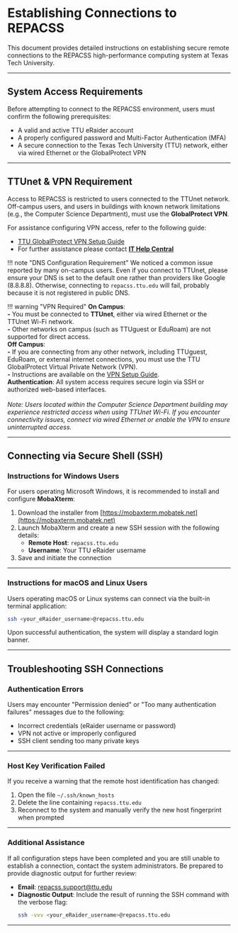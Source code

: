# Establishing Connections to REPACSS

This document provides detailed instructions on establishing secure remote connections to the REPACSS high-performance computing system at Texas Tech University.

---

## System Access Requirements

Before attempting to connect to the REPACSS environment, users must confirm the following prerequisites:

- A valid and active TTU eRaider account
- A properly configured password and Multi-Factor Authentication (MFA)
- A secure connection to the Texas Tech University (TTU) network, either via wired Ethernet or the GlobalProtect VPN

<!-- The fully qualified domain name (FQDN) of the system is: -->

<!-- ```
repacss.ttu.edu
``` -->

---

## TTUnet & VPN Requirement

Access to REPACSS is restricted to users connected to the TTUnet network. Off-campus users, and users in buildings with known network limitations (e.g., the Computer Science Department), must use the **GlobalProtect VPN**.

For assistance configuring VPN access, refer to the following guide:

- [TTU GlobalProtect VPN Setup Guide](vpn.md)
- For further assistance please contact [**IT Help Central**](https://www.askit.ttu.edu/vpn)

!!! note "DNS Configuration Requirement"
    We noticed a common issue reported by many on-campus users. Even if you connect to TTUnet, please ensure your DNS is set to the default one rather than providers like Google (8.8.8.8). Otherwise, connecting to `repacss.ttu.edu` will fail, probably because it is not registered in public DNS.

!!! warning "VPN Required"
    **On Campus**:   
        **-** You must be connected to **TTUnet**, either via wired Ethernet or the TTUnet Wi-Fi network.    
        **-** Other networks on campus (such as TTUguest or EduRoam) are not supported for direct access.  
    **Off Campus**:   
        **-** If you are connecting from any other network, including TTUguest, EduRoam, or external internet connections, you must use the TTU GlobalProtect Virtual Private Network (VPN).   
        **-** Instructions are available on the [VPN Setup Guide](vpn.md).   
    **Authentication**: All system access requires secure login via SSH or authorized web-based interfaces.  
    <br> 
    *Note: Users located within the Computer Science Department building may experience restricted access when using TTUnet Wi-Fi. If you encounter connectivity issues, connect via wired Ethernet or enable the VPN to ensure uninterrupted access.*

---

## Connecting via Secure Shell (SSH)

### Instructions for Windows Users

For users operating Microsoft Windows, it is recommended to install and configure **MobaXterm**:

1. Download the installer from [https://mobaxterm.mobatek.net](https://mobaxterm.mobatek.net)
2. Launch MobaXterm and create a new SSH session with the following details:
   - **Remote Host**: `repacss.ttu.edu`
   - **Username**: Your TTU eRaider username
3. Save and initiate the connection

---

### Instructions for macOS and Linux Users

Users operating macOS or Linux systems can connect via the built-in terminal application:

```bash
ssh <your_eRaider_username>@repacss.ttu.edu
```

Upon successful authentication, the system will display a standard login banner.

---

## Troubleshooting SSH Connections

### Authentication Errors

Users may encounter "Permission denied" or "Too many authentication failures" messages due to the following:

- Incorrect credentials (eRaider username or password)
- VPN not active or improperly configured
- SSH client sending too many private keys

<!-- In the case of excessive key attempts, add the following SSH option:

```bash
ssh -o IdentitiesOnly=yes <your_eRaider_username>@repacss.ttu.edu
``` -->

---

### Host Key Verification Failed

If you receive a warning that the remote host identification has changed:

1. Open the file `~/.ssh/known_hosts`
2. Delete the line containing `repacss.ttu.edu`
3. Reconnect to the system and manually verify the new host fingerprint when prompted

---

### Additional Assistance

If all configuration steps have been completed and you are still unable to establish a connection, contact the system administrators. Be prepared to provide diagnostic output for further review:

- **Email**: [repacss.support@ttu.edu](mailto:repacss.support@ttu.edu)
- **Diagnostic Output**: Include the result of running the SSH command with the verbose flag:
  ```bash
  ssh -vvv <your_eRaider_username>@repacss.ttu.edu
  ```

---

